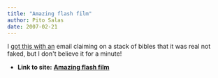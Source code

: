 ```yaml
---
title: "Amazing flash film"
author: Pito Salas
date: 2007-02-21
---
```




I [got this with an](<http://www.albinoblacksheep.com/flash/honda.php>) email
claiming on a stack of bibles that it was real not faked, but I don't believe
it for a minute!


* **Link to site:** **[Amazing flash film](None)**
